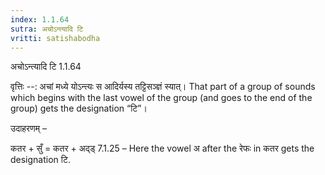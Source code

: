 ```yaml
---
index: 1.1.64
sutra: अचोऽन्त्यादि टि
vritti: satishabodha
---
```



 अचोऽन्त्यादि टि 1.1.64 


वृत्तिः --: अचां मध्ये योऽन्त्यः स आदिर्यस्य तट्टिसञ्ज्ञं स्यात्। That part of a group of sounds which begins with the last vowel of the group (and goes to the end of the group) gets the designation “टि”। 


उदाहरणम् – 


कतर + सुँ = कतर + अद्ड् 7.1.25 – Here the vowel अ after the रेफः in कतर gets the designation टि. 


